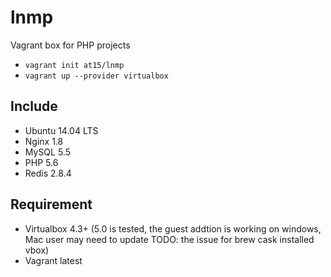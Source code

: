# lnmp
Vagrant box for PHP projects

- `vagrant init at15/lnmp`
- `vagrant up --provider virtualbox`

## Include

- Ubuntu 14.04 LTS
- Nginx 1.8
- MySQL 5.5
- PHP 5.6
- Redis 2.8.4

## Requirement

- Virtualbox 4.3+ (5.0 is tested, the guest addtion is working on windows, Mac user may
need to update TODO: the issue for brew cask installed vbox)
- Vagrant latest


